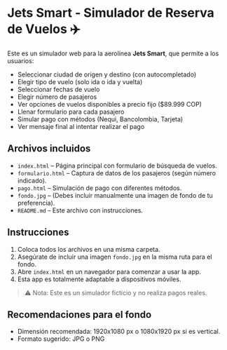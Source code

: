 # Jets Smart - Simulador de Reserva de Vuelos ✈️

Este es un simulador web para la aerolínea **Jets Smart**, que permite a los usuarios:

- Seleccionar ciudad de origen y destino (con autocompletado)
- Elegir tipo de vuelo (solo ida o ida y vuelta)
- Seleccionar fechas de vuelo
- Elegir número de pasajeros
- Ver opciones de vuelos disponibles a precio fijo ($89.999 COP)
- Llenar formulario para cada pasajero
- Simular pago con métodos (Nequi, Bancolombia, Tarjeta)
- Ver mensaje final al intentar realizar el pago

## Archivos incluidos

- `index.html` – Página principal con formulario de búsqueda de vuelos.
- `formulario.html` – Captura de datos de los pasajeros (según número indicado).
- `pago.html` – Simulación de pago con diferentes métodos.
- `fondo.jpg` – (Debes incluir manualmente una imagen de fondo de tu preferencia).
- `README.md` – Este archivo con instrucciones.

## Instrucciones

1. Coloca todos los archivos en una misma carpeta.
2. Asegúrate de incluir una imagen `fondo.jpg` en la misma ruta para el fondo.
3. Abre `index.html` en un navegador para comenzar a usar la app.
4. Esta app es totalmente adaptable a dispositivos móviles.

> ⚠️ Nota: Este es un simulador ficticio y no realiza pagos reales.

## Recomendaciones para el fondo

- Dimensión recomendada: 1920x1080 px o 1080x1920 px si es vertical.
- Formato sugerido: JPG o PNG
